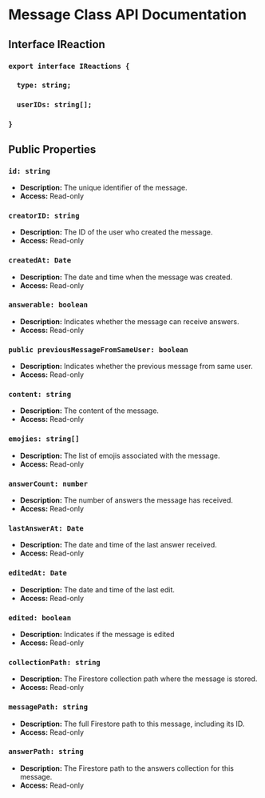 # Message Class API Documentation

## Interface IReaction

### `export interface IReactions {`
### `  type: string;`
### `  userIDs: string[];`
### `}`

## Public Properties

### `id: string`

- **Description:** The unique identifier of the message.
- **Access:** Read-only

### `creatorID: string`

- **Description:** The ID of the user who created the message.
- **Access:** Read-only

### `createdAt: Date`

- **Description:** The date and time when the message was created.
- **Access:** Read-only

### `answerable: boolean`

- **Description:** Indicates whether the message can receive answers.
- **Access:** Read-only

### `public previousMessageFromSameUser: boolean`

- **Description:** Indicates whether the previous message from same user.
- **Access:** Read-only

### `content: string`

- **Description:** The content of the message.
- **Access:** Read-only

### `emojies: string[]`

- **Description:** The list of emojis associated with the message.
- **Access:** Read-only

### `answerCount: number`

- **Description:** The number of answers the message has received.
- **Access:** Read-only

### `lastAnswerAt: Date`

- **Description:** The date and time of the last answer received.
- **Access:** Read-only

### `editedAt: Date`

- **Description:** The date and time of the last edit.
- **Access:** Read-only

### `edited: boolean`

- **Description:** Indicates if the message is edited
- **Access:** Read-only

### `collectionPath: string`

- **Description:** The Firestore collection path where the message is stored.
- **Access:** Read-only

### `messagePath: string`

- **Description:** The full Firestore path to this message, including its ID.
- **Access:** Read-only

### `answerPath: string`

- **Description:** The Firestore path to the answers collection for this message.
- **Access:** Read-only
